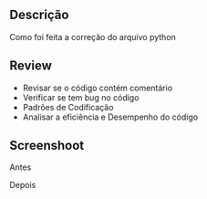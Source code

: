 ## Descrição
Como foi feita a correção do arquivo python

## Review
* Revisar se o código contém comentário 
* Verificar se tem bug no código  
* Padrões de Codificação 
* Analisar a eficiência e Desempenho do código 

## Screenshoot
Antes


Depois